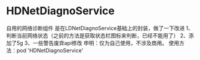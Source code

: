 # HDNetDiagnoService
自用的网络诊断组件
是在LDNetDiagnoService基础上的封装，做了一下改进
1、判断当前网络状态（之前的方法是获取状态栏图标来判断，已经不能用了）
2、添加了5g
3、一些警告废弃api修改
申明：仅为自己使用，不涉及商用。
使用方法：pod 'HDNetDiagnoService'
